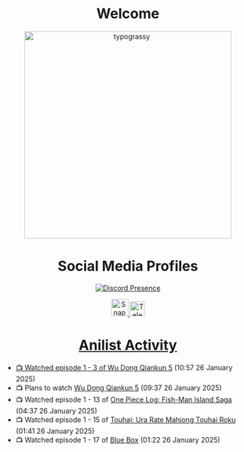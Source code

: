 <div align="center">

# Welcome
<a href="https://github.com/kawarimidoll/typograssy">
    <img alt="typograssy" src="https://typograssy.deno.dev/api?text=%E3%82%88%E3%81%86%E3%81%93%E3%81%9D%E3%81%BF%E3%81%AA%E3%81%95%E3%82%93%20-%20Sheby--&&l0=none&l1=82d9d0&l2=027353&l3=038c4c&l4=01402e&bg=none&frame=none&speed=100&comment=" width="421.99">
</a>

</div>

<div align="center">

# Social Media Profiles

[![Discord Presence](https://lanyard.cnrad.dev/api/612532963938271232)](https://discord.com/users/612532963938271232)


<a href="https://www.snapchat.com/add/a.sheby" title="Snapchat Profile">
    <img src="https://www.freepnglogos.com/uploads/snapchat-logo-png-0.png" width="35" alt="Snapchat Logo" />


<a href="https://t.me/ASheby" title="Telegram Profile">
    <img src="https://www.freepnglogos.com/uploads/telegram-logo-png-0.png" width="30" alt="Telegram Logo" />


</div>

<div align="center">

# Anilist Activity

</div>

<!-- ANILIST_ACTIVITY:start -->

-   📺 Watched episode 1 - 3 of [Wu Dong Qiankun 5](https://anilist.co/anime/185748) (10:57 26 January 2025)
-   📺 Plans to watch [Wu Dong Qiankun 5](https://anilist.co/anime/185748) (09:37 26 January 2025)
-   📺 Watched episode 1 - 13 of [One Piece Log: Fish-Man Island Saga](https://anilist.co/anime/183423) (04:37 26 January 2025)
-   📺 Watched episode 1 - 15 of [Touhai: Ura Rate Mahjong Touhai Roku](https://anilist.co/anime/173263) (01:41 26 January 2025)
-   📺 Watched episode 1 - 17 of [Blue Box](https://anilist.co/anime/170942) (01:22 26 January 2025)

<!-- ANILIST_ACTIVITY:end -->
